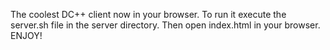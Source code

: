 The coolest DC++ client now in your browser.
To run it execute the server.sh file in the server directory.
Then open index.html in your browser.
ENJOY!

